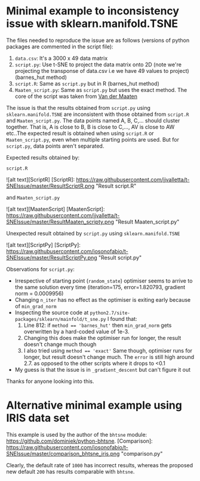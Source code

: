 # Minimal example to inconsistency issue with sklearn.manifold.TSNE

The files needed to reproduce the issue are as follows (versions of python packages are commented in the script file):

1. `data.csv`: It's a 3000 x 49 data matrix
2. `script.py`: Use t-SNE to project the data matrix onto 2D (note we're projecting the transponse of data.csv i.e we have 49 values to project) (barnes_hut method)
3. `script.R`: Same as `script.py` but in R (barnes_hut method)
4. `Maaten_script.py`: Same as `script.py` but uses the exact method. The core of the script was taken from [Van der Maaten](https://lvdmaaten.github.io/tsne/code/tsne_python.zip) 

The issue is that the results obtained from `script.py` using `sklearn.manifold.TSNE` are inconsistent with those obtained from `script.R` and `Maaten_script.py`.
The data points named A, B, C,... should cluster together. That is, A is close to B, B is close to C,..., AV is close to AW etc..The expected result is
obtained when using `script.R` or `Maaten_script.py`, even when multiple starting points are used. But for `script.py`, data points aren't separated.

Expected results obtained by: 

`script.R`

![alt text][ScriptR]
[ScriptR]: https://raw.githubusercontent.com/jjvalletta/t-SNEIssue/master/ResultScriptR.png "Result script.R"

and `Maaten_script.py`

![alt text][MaatenScript]
[MaatenScript]: https://raw.githubusercontent.com/jjvalletta/t-SNEIssue/master/ResultMaaten_scripty.png "Result Maaten_script.py"

Unexpected result obtained by `script.py` using `sklearn.manifold.TSNE`

![alt text][ScriptPy]
[ScriptPy]: https://raw.githubusercontent.com/iosonofabio/t-SNEIssue/master/ResultScriptPy.png "Result script.py"

Observations for `script.py`:

* Irrespective of starting point (`random_state`) optimiser seems to arrive to the same solution every time (iteration=175, error=1.820793, gradient norm = 0.0009956)
* Changing `n_iter` has no effect as the optimiser is exiting early because of `min_grad_norm`
* Inspecting the source code at `python2.7/site-packages/sklearn/mainfold/t_sne.py` I found that:
  1. Line 812: if `method == 'barnes_hut'` then `min_grad_norm` gets overwritten by a hard-coded value of 1e-3. 
  2. Changing this does make the optimiser run for longer, the result doesn't change much though
  3. I also tried using `method == 'exact'` Same though, optimiser runs for longer, but result doesn't change much. The `error` is still high around 2.7. as opposed to the other scripts where it drops to <0.1
* My guess is that the issue is in `_gradient_descent` but can't figure it out

Thanks for anyone looking into this.
   
# Alternative minimal example using IRIS data set
This example is used by the author of the `bhtsne` module: https://github.com/dominiek/python-bhtsne.
[Comparison]: https://raw.githubusercontent.com/iosonofabio/t-SNEIssue/master/comparison_bhtsne_iris.png "comparison.py"

Clearly, the default rate of `1000` has incorrect results, whereas the proposed new default `200` has results comparable with `bhtsne`.
